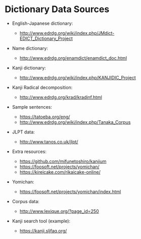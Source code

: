 # Dictionary Data Sources

- English-Japanese dictionary:
	- http://www.edrdg.org/wiki/index.php/JMdict-EDICT_Dictionary_Project
- Name dictionary:
	- http://www.edrdg.org/enamdict/enamdict_doc.html
- Kanji dictionary:
	- http://www.edrdg.org/wiki/index.php/KANJIDIC_Project
- Kanji Radical decomposition:
	- http://www.edrdg.org/krad/kradinf.html
- Sample sentences:
	- https://tatoeba.org/eng/
	- http://www.edrdg.org/wiki/index.php/Tanaka_Corpus
- JLPT data:
	- http://www.tanos.co.uk/jlpt/

- Extra resources:
	- https://github.com/mifunetoshiro/kanjium
	- https://foosoft.net/projects/yomichan/
	- https://kireicake.com/rikaicake-online/

- Yomichan:
	- https://foosoft.net/projects/yomichan/index.html

- Corpus data:
	- http://www.lexique.org/?page_id=250

- Kanji search tool (example):
	- https://kanji.sljfaq.org/
